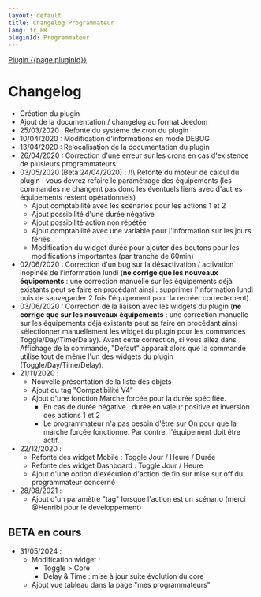 ```yaml
---
layout: default
title: Changelog Programmateur
lang: fr_FR
pluginId: Programmateur
---
```


<div id="title">
<a href="../../../{{site.baseurl}}/{{page.pluginId}}/{{page.lang}}">Plugin {{page.pluginId}}</a>
</div>

Changelog
===
- Création du plugin
- Ajout de la documentation / changelog au format Jeedom
- 25/03/2020 : Refonte du système de cron du plugin
- 10/04/2020 : Modification d'informations en mode DEBUG
- 13/04/2020 : Relocalisation de la documentation du plugin
- 26/04/2020 : Correction d'une erreur sur les crons en cas d'existence de plusieurs programmateurs
- 03/05/2020 (Beta 24/04/2020) : /!\ Refonte du moteur de calcul du plugin : vous devrez refaire le paramétrage des équipements (les commandes ne changent pas donc les éventuels liens avec d'autres équipements restent opérationnels)
  - Ajout comptabilité avec les scénarios pour les actions 1 et 2
  - Ajout possibilité d'une durée négative
  - Ajout possibilité action non répétée
  - Ajout comptabilité avec une variable pour l'information sur les jours fériés
  - Modification du widget durée pour ajouter des boutons pour les modifications importantes (par tranche de 60min)
- 02/06/2020 : Correction d'un bug sur la désactivation / activation inopinée de l'information lundi (**ne corrige que les nouveaux équipements** : une correction manuelle sur les équipements déjà existants peut se faire en procédant ainsi : supprimer l'information lundi puis de sauvegarder 2 fois l'équipement pour la recréer correctement).
- 03/06/2020 : Correction de la liaison avec les widgets du plugin (**ne corrige que sur les nouveaux équipements** : une correction manuelle sur les équipements déjà existants peut se faire en procédant ainsi : sélectionner manuellement les widget du plugin pour les commandes Toggle/Day/Time/Delay). Avant cette correction, si vous allez dans Affichage de la commande, "Defaut" apparait alors que la commande utilise tout de même l'un des widgets du plugin (Toggle/Day/Time/Delay).
- 21/11/2020 :
  - Nouvelle présentation de la liste des objets
  - Ajout du tag "Compatibilité V4"
  - Ajout d'une fonction Marche forcée pour la durée spécifiée.
     - En cas de durée négative : durée en valeur positive et inversion des actions 1 et 2
     - Le programmateur n'a pas besoin d'être sur On pour que la marche forcée fonctionne. Par contre, l'équipement doit être actif.
- 22/12/2020 :
  - Refonte des widget Mobile : Toggle Jour / Heure / Durée
  - Refonte des widget Dashboard : Toggle Jour / Heure
  - Ajout d'une option d'exécution d'action de fin sur mise sur off du programmateur concerné
- 28/08/2021 :
  - Ajout d'un paramètre "tag" lorsque l'action est un scénario (merci @Henribi pour le développement)

## BETA en cours
- 31/05/2024 :
  - Modification widget :
    - Toggle > Core
    - Delay & Time : mise à jour suite évolution du core
  - Ajout vue tableau dans la page "mes programmateurs"
